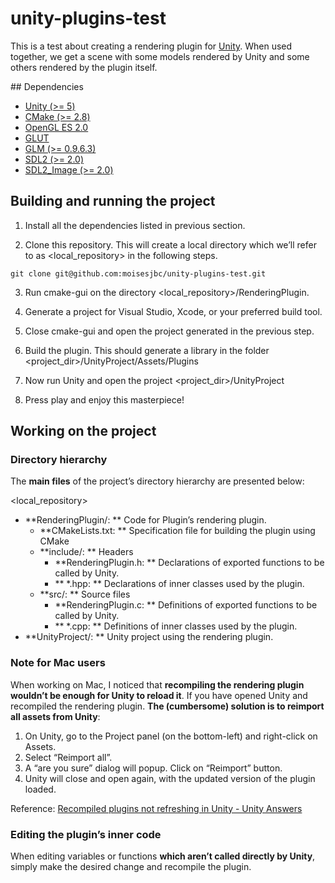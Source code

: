 # unity-plugins-test

This is a test about creating a rendering plugin for [Unity](http://unity3d.com). When used together, we get a scene with some models rendered by Unity and some others rendered by the plugin itself.

## Dependencies

* [Unity (>= 5)](http://unity3d.com)
* [CMake (>= 2.8)](http://www.cmake.org)
* [OpenGL ES 2.0](https://www.khronos.org/opengles/2_X/)
* [GLUT](https://www.opengl.org/resources/libraries/glut/)
* [GLM (>= 0.9.6.3)](http://glm.g-truc.net/0.9.6/index.html)
* [SDL2 (>= 2.0)](https://www.libsdl.org)
* [SDL2_Image (>= 2.0)](https://www.libsdl.org/projects/SDL_image/)

## Building and running the project

1. Install all the dependencies listed in previous section.

2. Clone this repository. This will create a local directory which we’ll refer to as &lt;local_repository&gt; in the following steps.

 ```
 git clone git@github.com:moisesjbc/unity-plugins-test.git
 ```

3. Run cmake-gui on the directory &lt;local_repository&gt;/RenderingPlugin.

4. Generate a project for Visual Studio, Xcode, or your preferred build tool.

5. Close cmake-gui and open the project generated in the previous step.

6. Build the plugin. This should generate a library in the folder &lt;project_dir&gt;/UnityProject/Assets/Plugins

7. Now run Unity and open the project <project_dir>/UnityProject

8. Press play and enjoy this masterpiece!

## Working on the project

### Directory hierarchy

The **main files** of the project’s directory hierarchy are presented below:

<local_repository>

* **RenderingPlugin/: ** Code for Plugin’s rendering plugin.
  * **CMakeLists.txt: ** Specification file for building the plugin using CMake
  * **include/: ** Headers
    * **RenderingPlugin.h: ** Declarations of exported functions to be called by Unity.
    * ** *.hpp: ** Declarations of inner classes used by the plugin.
  * **src/: ** Source files
    * **RenderingPlugin.c: ** Definitions of exported functions to be called by Unity.
    * ** *.cpp: ** Definitions of inner classes used by the plugin.
* **UnityProject/: ** Unity project using the rendering plugin.

### Note for Mac users

When working on Mac, I noticed that **recompiling the rendering plugin wouldn’t be enough for Unity to reload it**. If you have opened Unity and recompiled the rendering plugin. **The (cumbersome) solution is to reimport all assets from Unity**:

1. On Unity, go to the Project panel (on the bottom-left) and right-click on Assets.
2. Select “Reimport all”.
3. A “are you sure” dialog will popup. Click on “Reimport” button.
4. Unity will close and open again, with the updated version of the plugin loaded.

Reference: [Recompiled plugins not refreshing in Unity - Unity Answers](http://answers.unity3d.com/questions/55234/recompiled-plugins-not-refreshing-in-unity.html)

### Editing the plugin’s inner code

When editing variables or functions **which aren’t called directly by Unity**, simply make the desired change and recompile the plugin.